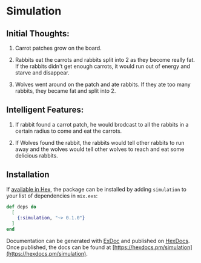 # Simulation

## Initial Thoughts:
1) Carrot patches grow on the board. 

2) Rabbits eat the carrots and rabbits split into 2 as they become really fat.
If the rabbits didn't get enough carrots, it would run out of energy and starve and disappear.

3) Wolves went around on the patch and ate rabbits. 
If they ate too many rabbits, they became fat and split into 2. 

## Intelligent Features:

1) If rabbit found a carrot patch, he would brodcast to all the rabbits in a certain radius to come and eat the carrots. 

2) If Wolves found the rabbit, the rabbits would tell other rabbits to run away and the wolves would tell other wolves to reach and eat some delicious rabbits.


## Installation

If [available in Hex](https://hex.pm/docs/publish), the package can be installed
by adding `simulation` to your list of dependencies in `mix.exs`:

```elixir
def deps do
  [
    {:simulation, "~> 0.1.0"}
  ]
end
```

Documentation can be generated with [ExDoc](https://github.com/elixir-lang/ex_doc)
and published on [HexDocs](https://hexdocs.pm). Once published, the docs can
be found at [https://hexdocs.pm/simulation](https://hexdocs.pm/simulation).

